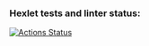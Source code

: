 ### Hexlet tests and linter status:
[![Actions Status](https://github.com/frog158/python-project-lvl2/workflows/hexlet-check/badge.svg)](https://github.com/frog158/python-project-lvl2/actions)